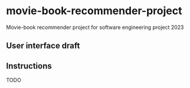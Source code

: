 # movie-book-recommender-project
Movie-book recommender project for software engineering project 2023

## User interface draft

## Instructions

TODO